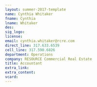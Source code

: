 ```yaml
---
layout: summer-2017-template
﻿name: Cynthia Whitaker
fname: Cynthia
lname: Whitaker
des: 
sig_logo: 
license: 
email: cynthia.whitaker@rcre.com
direct_line: 317.633.6539
cell_line: 317.590.6826
department: Operations
company: RESOURCE Commercial Real Estate
title: Accountant
extra_link: 
extra_content: 
vcard: 
---
```

